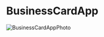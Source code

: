 # BusinessCardApp

![BusinessCardAppPhoto](https://github.com/mustafaemreucakli/BusinessCardApp/assets/73758831/7013d70d-3ede-48c2-b80c-6185d720629c)
